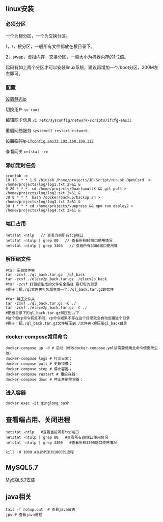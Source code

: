 ## linux安装
### 必须分区
一个为根分区，一个为交换分区。

1，/，根分区，一般所有文件都放在根目录下。

2，swap，虚拟内存，交换分区，一般大小为机器内存的1-2倍。

起码有如上两个分区才可以安装linux系统。建议再增加一个/boot分区，200M左右即可。

### 配置

[设置静态ip](https://blog.csdn.net/zhaoyoulin2016/article/details/80441353)

切换用户 `su root`

编辑网卡信息 `vi /etc/sysconfig/network-scripts/ifcfg-ens33`

重启网络服务 `systemctl restart network`

~~设置临时ip `ifconfig ens33 192.168.199.112`~~

查看网关   `netstat -rn`

### 添加定时任务
```shell
crontab -e
10 18  * * 1-5 /bin/sh /home/projects/JD-Script/run.sh OpenCard  > /home/projects/log/log1.txt 2>&1 &
0 20 * * *  cd /home/projects/QuantumultX && git pull > /home/projects/log/log2.txt 2>&1 &
30 0 * * *  bash /docker/backup/backup.sh > /home/projects/log/log3.txt 2>&1 &
30 1 * * * cd /home/projects/vuepress && npm run deploy2 > /home/projects/log/log4.txt 2>&1 &
```

### 端口占用

```
netstat -ntlp   // 查看当前所有tcp端口
netstat -ntulp | grep 80   // 查看所有80端口使用情况
netstat -ntulp | grep 3306   // 查看所有3306端口使用情
```

### 解压缩文件

```shell
#tar 压缩文件夹
tar -zcvf ./ql_back.tar.gz ./ql_back
tar -zcvf ./elecv2p_back.tar.gz ./elecv2p_back
#tar -zcvf 打包后生成的文件名全路径 要打包的目录 
#例子：把./ql文件夹打包后生成一个./ql_back.tar.gz的文件

#tar 解压文件夹
tar -zxvf ./ql_back.tar.gz -C ./
tar -zcvf ./elecv2p_back.tar.gz -C ./
#把根目录下的ql_back.tar.gz解压到./下
#这个和cp命令有点不同，cp命令如果不存在这个目录就会自动创建这个目录
#例子：把./ql_back.tar.gz文件解压到./文件夹-解压带ql_back目录
```

### docker-compose常用命令
```shell
docker-compose up -d # 启动（修改docker-compose.yml后需要使用此命令使更改生效）
docker-compose logs # 打印日志；
docker-compose pull # 更新镜像；
docker-compose stop # 停止容器；
docker-compose restart # 重启容器；
docker-compose down # 停止并删除容器；
```

### 进入容器
```shell
docker exec -it qinglong bash
```

## 查看端占用、关闭进程
```shell
netstat -ntlp   #查看当前所有tcp端口
netstat -ntulp | grep 80   #查看所有80端口使用情况
netstat -ntulp | grep 3306   #查看所有3306端口使用情况
```

```shell
kill -9 1000 #关闭PID为1000的进程
```

## MySQL5.7
[MySQL5.7安装](https://blog.csdn.net/WYA1993/article/details//88890883)

## java相关
```shell
tail -f nohup.out  # 查看java日志
jps # 查看java进程
```





  









